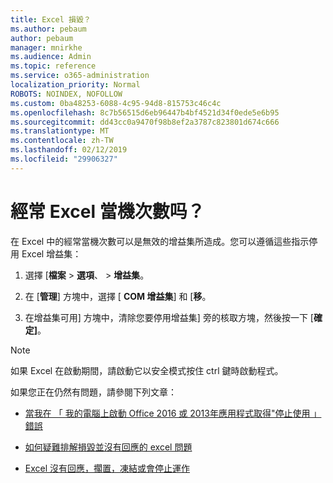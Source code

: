 ```yaml
---
title: Excel 損毀？
ms.author: pebaum
author: pebaum
manager: mnirkhe
ms.audience: Admin
ms.topic: reference
ms.service: o365-administration
localization_priority: Normal
ROBOTS: NOINDEX, NOFOLLOW
ms.custom: 0ba48253-6088-4c95-94d8-815753c46c4c
ms.openlocfilehash: 8c7b56515d6eb96447b4bf4521d34f0ede5e6b95
ms.sourcegitcommit: dd43cc0a9470f98b8ef2a3787c823801d674c666
ms.translationtype: MT
ms.contentlocale: zh-TW
ms.lasthandoff: 02/12/2019
ms.locfileid: "29906327"
---
```

# <a name="frequent-excel-crashes"></a>經常 Excel 當機次數吗？

在 Excel 中的經常當機次數可以是無效的增益集所造成。您可以遵循這些指示停用 Excel 增益集：
  
1. 選擇 [**檔案** \> **選項**、 \> **增益集**。
    
2. 在 [**管理**] 方塊中，選擇 [ **COM 增益集**] 和 [**移**。
    
3. 在增益集可用] 方塊中，清除您要停用增益集] 旁的核取方塊，然後按一下 [**確定]**。
    
> [!NOTE]
> 如果 Excel 在啟動期間，請啟動它以安全模式按住 ctrl 鍵時啟動程式。 
  
如果您正在仍然有問題，請參閱下列文章：
  
- [當我在 「 我的電腦上啟動 Office 2016 或 2013年應用程式取得"停止使用 」 錯誤](https://support.office.com/article/52bd7985-4e99-4a35-84c8-2d9b8301a2fa.aspx)
    
- [如何疑難排解損毀並沒有回應的 excel 問題](https://support.microsoft.com/help/2758592/how-to-troubleshoot-crashing-and-not-responding-issues-with-excel)
    
- [Excel 沒有回應，擱置，凍結或會停止運作](https://support.office.com/article/37e7d3c9-9e84-40bf-a805-4ca6853a1ff4.aspx)
    
